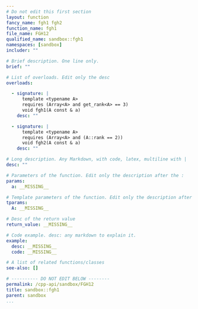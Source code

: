 ```yaml
---
# Do not edit this first section
layout: function
fancy_name: fgh1 fgh2
function_name: fgh1
file_name: FGH12
qualified_name: sandbox::fgh1
namespaces: [sandbox]
includer: ""

# Brief description. One line only.
brief: ""

# List of overloads. Edit only the desc
overloads:

  - signature: |
      template <typename A>
      requires (Array<A> and get_rank<A> == 3)
      void fgh1(A const & a)
    desc: ""

  - signature: |
      template <typename A>
      requires (Array<A> and (A::rank == 2))
      void fgh2(A const & a)
    desc: ""

# Long description. Any Markdown, with code, latex, multiline with |
desc: ""

# Parameters of the function. Edit only the description after the :
params:
  a: __MISSING__

# Template parameters of the function. Edit only the description after the :
tparams:
  A: __MISSING__

# Desc of the return value
return_value: __MISSING__

# Code example. desc: any markdown to explain it.
example:
  desc: __MISSING__
  code: __MISSING__

# A list of related functions/classes
see-also: []

# ---------- DO NOT EDIT BELOW --------
permalink: /cpp-api/sandbox/FGH12
title: sandbox::fgh1
parent: sandbox
...
```


